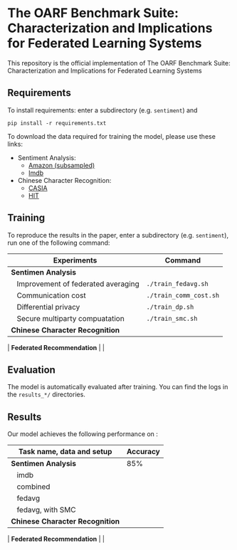 # The OARF Benchmark Suite: Characterization and Implications for Federated Learning Systems

This repository is the official implementation of The OARF Benchmark Suite: Characterization and Implications for Federated Learning Systems

## Requirements

To install requirements: enter a subdirectory (e.g. `sentiment`) and

```setup
pip install -r requirements.txt
```

To download the data required for training the model, please use these links:

* Sentiment Analysis:
    * [Amazon (subsampled)]()
    * [Imdb]()
* Chinese Character Recognition:
    * [CASIA]()
    * [HIT]()

## Training

To reproduce the results in the paper, enter a subdirectory (e.g. `sentiment`), run one of the following command:

| Experiments                                                          | Command                     |
| -------------------------------------------------------------------- |-----------------------------|
| **Sentimen Analysis**                                                |                             |
| &nbsp;&nbsp; Improvement of federated averaging                      |`./train_fedavg.sh`          |
| &nbsp;&nbsp; Communication cost                                      |`./train_comm_cost.sh`       |
| &nbsp;&nbsp; Differential privacy                                    |`./train_dp.sh`              |
| &nbsp;&nbsp; Secure multiparty compuatation                          |`./train_smc.sh`             |
| **Chinese Character Recognition**                                    |                             |
<!--TODO-->
| **Federated Recommendation**                                         |                             |
<!--TODO-->

## Evaluation

The model is automatically evaluated after training. You can find the logs in the `results_*/` directories.

<!-- ## Pre-trained Models

You can download pretrained models here:

* [My awesome model](https://drive.google.com/mymodel.pth) trained on ImageNet using parameters x,y,z. -->

## Results

Our model achieves the following performance on :

| Task name, data and setup                         | Accuracy  |
| --------------------------------------------------|-----------|
| **Sentimen Analysis**                             |      85%  |
| &nbsp;&nbsp; imdb                                 |           |
| &nbsp;&nbsp; combined                             |           |
| &nbsp;&nbsp; fedavg                               |           |
| &nbsp;&nbsp; fedavg, with SMC                     |           |
| **Chinese Character Recognition**                 |           |
<!--TODO-->
| **Federated Recommendation**                      |           |
<!--TODO-->
